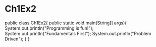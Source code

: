 # Ch1Ex2
public class Ch1Ex2{
public static void main(String[] args){
System.out.println("Programming is fun!");
System.out.println("Fundamentals First");
System.out.println("Problem Driven");
}
}
